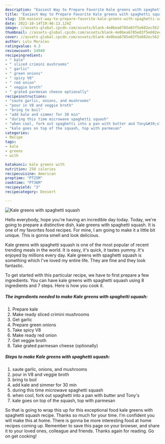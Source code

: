 ```yaml
---
description: "Easiest Way to Prepare Favorite Kale greens with spaghetti squash"
title: "Easiest Way to Prepare Favorite Kale greens with spaghetti squash"
slug: 338-easiest-way-to-prepare-favorite-kale-greens-with-spaghetti-squash
date: 2022-10-14T19:46:13.124Z
image: //assets-global.cpcdn.com/assets/blank-4e0bea6785e03f5e602ec562f230caae08da540cada707380b4fe1bbebba43da.png
thumbnail: //assets-global.cpcdn.com/assets/blank-4e0bea6785e03f5e602ec562f230caae08da540cada707380b4fe1bbebba43da.png
cover: //assets-global.cpcdn.com/assets/blank-4e0bea6785e03f5e602ec562f230caae08da540cada707380b4fe1bbebba43da.png
author: Lulu Morales
ratingvalue: 4.3
reviewcount: 24940
recipeingredient:
- " kale"
- " sliced crimini mushrooms"
- " garlic"
- " green onions"
- " spicy V8"
- " red onion"
- " veggie broth"
- " grated parmesan cheese optionally"
recipeinstructions:
- "saute garlic, onions, and mushrooms"
- "pour in V8 and veggie broth"
- "bring to boil"
- "add kale and simmer for 30 min"
- "during this time microwave spaghetti squash"
- "when cool, fork out spaghetti into a pan with butter and Tony&#39;s"
- "kale goes on top of the squash, top with parmesan"
categories:
- Recipe
tags:
- kale
- greens
- with

katakunci: kale greens with 
nutrition: 250 calories
recipecuisine: American
preptime: "PT25M"
cooktime: "PT36M"
recipeyield: "3"
recipecategory: Dessert

---
```



![Kale greens with spaghetti squash](//assets-global.cpcdn.com/assets/blank-4e0bea6785e03f5e602ec562f230caae08da540cada707380b4fe1bbebba43da.png)

Hello everybody, hope you're having an incredible day today. Today, we're going to prepare a distinctive dish, kale greens with spaghetti squash. It is one of my favorites food recipes. For mine, I am going to make it a little bit unique. This is gonna smell and look delicious.

Kale greens with spaghetti squash is one of the most popular of recent trending meals in the world. It is easy, it's quick, it tastes yummy. It's enjoyed by millions every day. Kale greens with spaghetti squash is something which I've loved my entire life. They are fine and they look fantastic.




To get started with this particular recipe, we have to first prepare a few ingredients. You can have kale greens with spaghetti squash using 8 ingredients and 7 steps. Here is how you cook it.

<!--inarticleads1-->

##### The ingredients needed to make Kale greens with spaghetti squash:

1. Prepare  kale
1. Make ready  sliced crimini mushrooms
1. Get  garlic
1. Prepare  green onions
1. Take  spicy V8
1. Make ready  red onion
1. Get  veggie broth
1. Take  grated parmesan cheese (optionally)




<!--inarticleads2-->

##### Steps to make Kale greens with spaghetti squash:

1. saute garlic, onions, and mushrooms
1. pour in V8 and veggie broth
1. bring to boil
1. add kale and simmer for 30 min
1. during this time microwave spaghetti squash
1. when cool, fork out spaghetti into a pan with butter and Tony&#39;s
1. kale goes on top of the squash, top with parmesan




So that is going to wrap this up for this exceptional food kale greens with spaghetti squash recipe. Thanks so much for your time. I'm confident you will make this at home. There is gonna be more interesting food at home recipes coming up. Remember to save this page on your browser, and share it to your loved ones, colleague and friends. Thanks again for reading. Go on get cooking!
